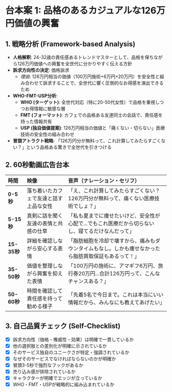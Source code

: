 # 台本案 1: 品格のあるカジュアルな126万円価値の興奮

## 1. 戦略分析 (Framework-based Analysis)

* **人格解釈**: 24-32歳の責任感あるトレンドマスターとして、品格を保ちながら126万円価値への興奮を全世代に分かりやすく伝える方針
* **訴求方向性の決定**: 価格訴求
  * *理由*: 126万円相当の価値（100万円施術+6万円+20万円）を安全性と組み合わせて訴求することで、全世代に響く圧倒的なお得感を演出できるため
* **WHO-FMT-USP分析**:
  * **WHO (ターゲット)**: 全世代対応（特に20-50代女性）で品格を重視しつつお得情報に敏感な層
  * **FMT (フォーマット)**: カフェでの品格ある友達同士の会話で、責任感を持った情報共有
  * **USP (独自価値提案)**: 126万円相当の価値と「痛くない・切らない」医療技術の安全性の組み合わせ
* **冒頭アトラクト戦略**: 「126万円分が無料って、これ計算してみたらすごくない？」という品格ある驚きで全世代を引きつける

## 2. 60秒動画広告台本

| 時間      | 映像                               | 音声（ナレーション・セリフ）                               | 
| :-------- | :--------------------------------- | :--------------------------------------------------------- |
| **0-5秒** | 落ち着いたカフェで友達と話す上品な女性 | 「え、これ計算してみたらすごくない？126万円分が無料って、痛くない医療技術でしょ？」 |
| **5-15秒**| 真剣に話を聞く友達の表情と共感の仕草 | 「私も夏までに痩せたいけど、安全性が心配で...でもこれ医療だから切らないし、寝てるだけなんだって」 |
| **15-35秒**| 詳細を確認しながら安心する表情 | 「脂肪細胞を冷却で壊すから、痛みもダウンタイムもなし。しかも痩せなかったら脂肪買取保証もあるって！」 |
| **35-50秒**| 価値を整理しながら興奮を抑えた表情 | 「100万円の施術に、アマギフ6万円、旅行券20万円...合計126万円って、こんなチャンスある？」 |
| **50-60秒**| 時間を確認して責任感を持って勧める様子 | 「先着5名で今日まで。これは本当にいい情報だから、みんなにも教えてあげたい」 |

## 3. 自己品質チェック (Self-Checklist)

- [x] 訴求方向性（価格・権威性・効果）は明確で一貫しているか
- [x] 他の選択肢との差別化が明確に示されているか
- [x] そのサービス独自のユニークさが特定・強調されているか
- [x] なぜそのサービスでなければならないのかが明確か
- [x] 冒頭3-5秒で強烈なフックがあるか
- [x] 売り込み感が排除されているか
- [x] キャラクターが明確でエッジが立っているか
- [x] WHO・FMT・USPが戦略的に組み込まれているか